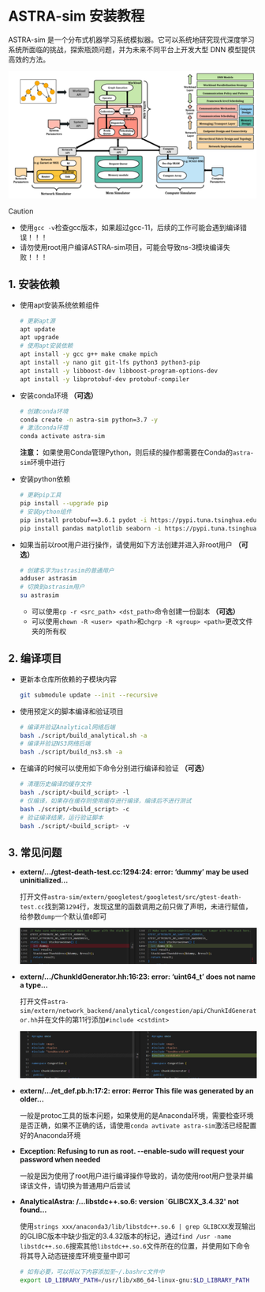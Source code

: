 # ASTRA-sim 安装教程

ASTRA-sim 是一个分布式机器学习系统模拟器。它可以系统地研究现代深度学习系统所面临的挑战，探索瓶颈问题，并为未来不同平台上开发大型 DNN 模型提供高效的方法。

![astra_sim_overview](../images/astra_sim_overview.png)

> [!CAUTION]
>
> - 使用`gcc -v`检查gcc版本，如果超过gcc-11，后续的工作可能会遇到编译错误！！！
> - 请勿使用root用户编译ASTRA-sim项目，可能会导致ns-3模块编译失败！！！

## 1. 安装依赖

- 使用apt安装系统依赖组件

  ```bash
  # 更新apt源
  apt update
  apt upgrade
  # 使用apt安装依赖
  apt install -y gcc g++ make cmake mpich
  apt install -y nano git git-lfs python3 python3-pip
  apt install -y libboost-dev libboost-program-options-dev
  apt install -y libprotobuf-dev protobuf-compiler
  ```

- 安装conda环境 **（可选）**

  ```bash
  # 创建conda环境
  conda create -n astra-sim python=3.7 -y
  # 激活conda环境
  conda activate astra-sim
  ```

  **注意：** 如果使用Conda管理Python，则后续的操作都需要在Conda的`astra-sim`环境中进行

- 安装python依赖

  ```bash
  # 更新pip工具
  pip install --upgrade pip
  # 安装python组件
  pip install protobuf==3.6.1 pydot -i https://pypi.tuna.tsinghua.edu.cn/simple
  pip install pandas matplotlib seaborn -i https://pypi.tuna.tsinghua.edu.cn/simple
  ```

- 如果当前以root用户进行操作，请使用如下方法创建并进入非root用户 **（可选）**

  ```bash
  # 创建名字为astrasim的普通用户
  adduser astrasim
  # 切换到astrasim用户
  su astrasim
  ```

  - 可以使用`cp -r <src_path> <dst_path>`命令创建一份副本 **（可选）**
  - 可以使用`chown -R <user> <path>`和`chgrp -R <group> <path>`更改文件夹的所有权

## 2. 编译项目

- 更新本仓库所依赖的子模块内容

  ```bash
  git submodule update --init --recursive
  ```
  
- 使用预定义的脚本编译和验证项目

  ```bash
  # 编译并验证Analytical网络后端
  bash ./script/build_analytical.sh -a
  # 编译并验证NS3网络后端
  bash ./script/build_ns3.sh -a
  ```
  
- 在编译的时候可以使用如下命令分别进行编译和验证 **（可选）**

  ```bash
  # 清理历史编译的缓存文件
  bash ./script/<build_script> -l
  # 仅编译，如果存在缓存则使用缓存进行编译，编译后不进行测试
  bash ./script/<build_script> -c
  # 验证编译结果，运行验证脚本
  bash ./script/<build_script> -v
  ```

## 3. 常见问题

- **extern/…/gtest-death-test.cc:1294:24: error: ‘dummy’ may be used uninitialized…**

  打开文件`astra-sim/extern/googletest/googletest/src/gtest-death-test.cc`找到第`1294`行，发现这里的函数调用之前只做了声明，未进行赋值，给参数`dump`一个默认值`0`即可

  ![image-20240529192151756](../images/image-20240529192151756.png)

- **extern/…/ChunkIdGenerator.hh:16:23: error: ‘uint64_t’ does not name a type…**

  打开文件`astra-sim/extern/network_backend/analytical/congestion/api/ChunkIdGenerator.hh`并在文件的第11行添加`#include <cstdint>`

  ![image-20240529192630456](../images/image-20240529192630456.png)

- **extern/…/et_def.pb.h:17:2: error: #error This file was generated by an older…**

  一般是protoc工具的版本问题，如果使用的是Anaconda环境，需要检查环境是否正确，如果不正确的话，请使用`conda avtivate astra-sim`激活已经配置好的Anaconda环境

- **Exception: Refusing to run as root. --enable-sudo will request your password when needed**

  一般是因为使用了root用户进行编译操作导致的，请勿使用root用户登录并编译该文件，请切换为普通用户后尝试


- **AnalyticalAstra: /…libstdc++.so.6: version `GLIBCXX_3.4.32' not found…**

  使用`strings xxx/anaconda3/lib/libstdc++.so.6 | grep GLIBCXX`发现输出的GLIBC版本中缺少指定的3.4.32版本的标记，通过`find /usr -name libstdc++.so.6`搜索其他`libstdc++.so.6`文件所在的位置，并使用如下命令将其导入动态链接库环境变量中即可

  ```bash
  # 如有必要，可以将以下内容添加至~/.bashrc文件中
  export LD_LIBRARY_PATH=/usr/lib/x86_64-linux-gnu:$LD_LIBRARY_PATH
  ```

